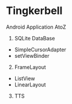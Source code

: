 Tingkerbell
===========

Android Application AtoZ

1. SQLite DataBase
  - SimpleCursorAdapter
  - setViewBinder
2. FrameLayout
  - ListView 
  - LinearLayout
3. TTS
